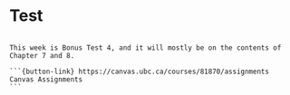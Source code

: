 # Test

````{card}

This week is Bonus Test 4, and it will mostly be on the contents of Chapter 7 and 8.

```{button-link} https://canvas.ubc.ca/courses/81870/assignments
Canvas Assignments
```
````